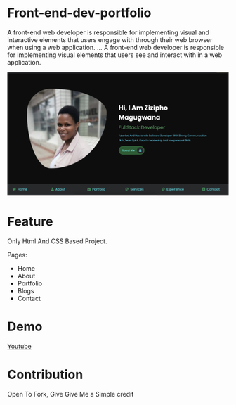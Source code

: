# Front-end-dev-portfolio

A front-end web developer is responsible for implementing visual and interactive elements that users engage with through their web browser when using a web application. ... A front-end web developer is responsible for implementing visual elements that users see and interact with in a web application.

![](./zizipho.png)

# Feature
Only Html And CSS Based Project. 

Pages:
- Home 
- About
- Portfolio
- Blogs
- Contact


# Demo
[Youtube](https://youtu.be/BNOTvGjRj3A)


# Contribution
Open To Fork, Give Give Me a Simple credit
